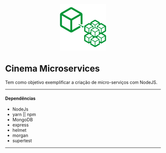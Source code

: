 <div align="center"><a href="#"><img width="150" height="150" src="./assets/img/logo-micro.png"></a></div>

# Cinema Microservices
Tem como objetivo exemplificar a criação de micro-serviços com NodeJS.

---

#### Dependências
- NodeJs
- yarn || npm
- MongoDB
- express
- helmet
- morgan
- supertest

---


